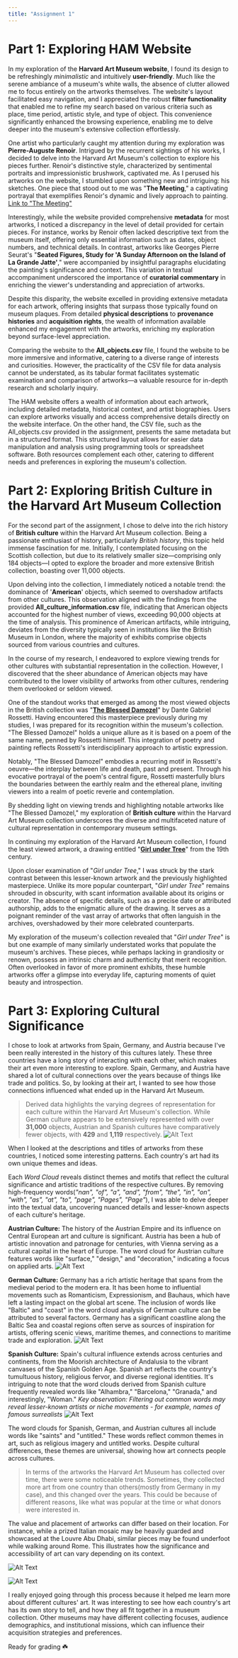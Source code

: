 ```yaml
---
title: "Assignment 1"
---
```

# Part 1: Exploring HAM Website

In my exploration of the **Harvard Art Museum website**, I found its design to be refreshingly *minimalistic* and intuitively **user-friendly**. Much like the serene ambiance of a museum's white walls, the absence of clutter allowed me to focus entirely on the artworks themselves. The website's layout facilitated easy navigation, and I appreciated the robust **filter functionality** that enabled me to refine my search based on various criteria such as place, time period, artistic style, and type of object. This convenience significantly enhanced the browsing experience, enabling me to delve deeper into the museum's extensive collection effortlessly.

One artist who particularly caught my attention during my exploration was **Pierre-Auguste Renoir**. Intrigued by the recurrent sightings of his works, I decided to delve into the Harvard Art Museum's collection to explore his pieces further. Renoir's distinctive style, characterized by sentimental portraits and impressionistic brushwork, captivated me. As I perused his artworks on the website, I stumbled upon something new and intriguing: his sketches. One piece that stood out to me was "**The Meeting**," a captivating portrayal that exemplifies Renoir's dynamic and lively approach to painting. [Link to "The Meeting"](https://harvardartmuseums.org/collections/object/293701?position=293701)

Interestingly, while the website provided comprehensive **metadata** for most artworks, I noticed a discrepancy in the level of detail provided for certain pieces. For instance, works by Renoir often lacked descriptive text from the museum itself, offering only essential information such as dates, object numbers, and technical details. In contrast, artworks like Georges Pierre Seurat's "**Seated Figures, Study for 'A Sunday Afternoon on the Island of La Grande Jatte'**," were accompanied by insightful paragraphs elucidating the painting's significance and context. This variation in textual accompaniment underscored the importance of **curatorial commentary** in enriching the viewer's understanding and appreciation of artworks.

Despite this disparity, the website excelled in providing extensive metadata for each artwork, offering insights that surpass those typically found on museum plaques. From detailed **physical descriptions** to **provenance histories** and **acquisition rights**, the wealth of information available enhanced my engagement with the artworks, enriching my exploration beyond surface-level appreciation.

Comparing the website to the **All_objects.csv** file, I found the website to be more immersive and informative, catering to a diverse range of interests and curiosities. However, the practicality of the CSV file for data analysis cannot be understated, as its tabular format facilitates systematic examination and comparison of artworks—a valuable resource for in-depth research and scholarly inquiry.

The HAM website offers a wealth of information about each artwork, including detailed metadata, historical context, and artist biographies. Users can explore artworks visually and access comprehensive details directly on the website interface. On the other hand, the CSV file, such as the All_objects.csv provided in the assignment, presents the same metadata but in a structured format. This structured layout allows for easier data manipulation and analysis using programming tools or spreadsheet software.
Both resources complement each other, catering to different needs and preferences in exploring the museum's collection.

# Part 2: Exploring British Culture in the Harvard Art Museum Collection

For the second part of the assignment, I chose to delve into the rich history of **British culture** within the Harvard Art Museum collection. Being a passionate enthusiast of history, particularly *British history*, this topic held immense fascination for me. Initially, I contemplated focusing on the Scottish collection, but due to its relatively smaller size—comprising only 184 objects—I opted to explore the broader and more extensive British collection, boasting over 11,000 objects.

Upon delving into the collection, I immediately noticed a notable trend: the dominance of '**American**' objects, which seemed to overshadow artifacts from other cultures. This observation aligned with the findings from the provided **All_culture_information.csv** file, indicating that American objects accounted for the highest number of views, exceeding 90,000 objects at the time of analysis. This prominence of American artifacts, while intriguing, deviates from the diversity typically seen in institutions like the British Museum in London, where the majority of exhibits comprise objects sourced from various countries and cultures.

In the course of my research, I endeavored to explore viewing trends for other cultures with substantial representation in the collection. However, I discovered that the sheer abundance of American objects may have contributed to the lower visibility of artworks from other cultures, rendering them overlooked or seldom viewed.

One of the standout works that emerged as among the most viewed objects in the British collection was "**[The Blessed Damozel](https://harvardartmuseums.org/collections/object/299805)**" by Dante Gabriel Rossetti. Having encountered this masterpiece previously during my studies, I was prepared for its recognition within the museum's collection. "The Blessed Damozel" holds a unique allure as it is based on a poem of the same name, penned by Rossetti himself. This integration of poetry and painting reflects Rossetti's interdisciplinary approach to artistic expression.

Notably, "The Blessed Damozel" embodies a recurring motif in Rossetti's oeuvre—the interplay between life and death, past and present. Through his evocative portrayal of the poem's central figure, Rossetti masterfully blurs the boundaries between the earthly realm and the ethereal plane, inviting viewers into a realm of poetic reverie and contemplation.

By shedding light on viewing trends and highlighting notable artworks like "The Blessed Damozel," my exploration of **British culture** within the Harvard Art Museum collection underscores the diverse and multifaceted nature of cultural representation in contemporary museum settings.

In continuing my exploration of the Harvard Art Museum collection, I found the least viewed artwork, a drawing entitled "**[Girl under Tree](https://harvardartmuseums.org/collections/object/299036)**" from the 19th century. 

Upon closer examination of "*Girl under Tree*," I was struck by the stark contrast between this lesser-known artwork and the previously highlighted masterpiece. Unlike its more popular counterpart, "*Girl under Tree*" remains shrouded in obscurity, with scant information available about its origins or creator. The absence of specific details, such as a precise date or attributed authorship, adds to the enigmatic allure of the drawing. It serves as a poignant reminder of the vast array of artworks that often languish in the archives, overshadowed by their more celebrated counterparts.

My exploration of the museum's collection revealed that "*Girl under Tree*" is but one example of many similarly understated works that populate the museum's archives. These pieces, while perhaps lacking in grandiosity or renown, possess an intrinsic charm and authenticity that merit recognition. Often overlooked in favor of more prominent exhibits, these humble artworks offer a glimpse into everyday life, capturing moments of quiet beauty and introspection.

# Part 3: Exploring Cultural Significance 

I chose to look at artworks from Spain, Germany, and Austria because I've been really interested in the history of this cultures lately. These three countries have a long story of interacting with each other, which makes their art even more interesting to explore. Spain, Germany, and Austria have shared a lot of cultural connections over the years because of things like trade and politics. So, by looking at their art, I wanted to see how those connections influenced what ended up in the Harvard Art Museum.

> Derived data highlights the varying degrees of representation for each culture within the Harvard Art Museum's collection. While German culture appears to be extensively represented with over **31,000** objects, Austrian and Spanish cultures have comparatively fewer objects, with **429** and **1,119** respectively.
![Alt Text](/assets/images/imageN.jpg)

When I looked at the descriptions and titles of artworks from these countries, I noticed some interesting patterns. Each country's art had its own unique themes and ideas. 

Each *Word Cloud* reveals distinct themes and motifs that reflect the cultural significance and artistic traditions of the respective cultures. By removing high-frequency words(*"nan", "of", "a", "and", "from", "the", "in", "on", "with", "as", "at", "to", "page", "Pages", "Page"*), I was able to delve deeper into the textual data, uncovering nuanced details and lesser-known aspects of each culture's heritage.

**Austrian Culture:**
 The history of the Austrian Empire and its influence on Central European art and culture is significant. Austria has been a hub of artistic innovation and patronage for centuries, with Vienna serving as a cultural capital in the heart of Europe. The word cloud for Austrian culture features words like "surface," "design," and "decoration," indicating a focus on applied arts.
![Alt Text](/assets/images/imageA.jpg)

**German Culture:**
 Germany has a rich artistic heritage that spans from the medieval period to the modern era. It has been home to influential movements such as Romanticism, Expressionism, and Bauhaus, which have left a lasting impact on the global art scene. 
 The inclusion of words like "Baltic" and "coast" in the word cloud analysis of German culture can be attributed to several factors. Germany has a significant coastline along the Baltic Sea and coastal regions often serve as sources of inspiration for artists, offering scenic views, maritime themes, and connections to maritime trade and exploration.
 ![Alt Text](/assets/images/imageG.jpg)


**Spanish Culture:**
 Spain's cultural influence extends across centuries and continents, from the Moorish architecture of Andalusia to the vibrant canvases of the Spanish Golden Age. Spanish art reflects the country's tumultuous history, religious fervor, and diverse regional identities. It's intriguing to note that the word clouds derived from Spanish culture frequently revealed words like "Alhambra," "Barcelona," "Granada," and interestingly, "Woman."
 *Key observation: Filtering out common words may reveal lesser-known artists or niche movements - for example, names of famous surrealists*
 ![Alt Text](/assets/images/imageS.jpg)

The word clouds for Spanish, German, and Austrian cultures all include words like "saints" and "untitled." These words reflect common themes in art, such as religious imagery and untitled works. Despite cultural differences, these themes are universal, showing how art connects people across cultures.

> In terms of the artworks the Harvard Art Museum has collected over time, there were some noticeable trends. Sometimes, they collected more art from one country than others(mostly from Germany in my case), and this changed over the years. This could be because of different reasons, like what was popular at the time or what donors were interested in. 

The value and placement of artworks can differ based on their location. For instance, while a prized Italian mosaic may be heavily guarded and showcased at the Louvre Abu Dhabi, similar pieces may be found underfoot while walking around Rome. This illustrates how the significance and accessibility of art can vary depending on its context.

![Alt Text](/assets/images/imageBar1.jpg)

![Alt Text](/assets/images/imagebar2.jpg)

I really enjoyed going through this process because it helped me learn more about different cultures' art. It was interesting to see how each country's art has its own story to tell, and how they all fit together in a museum collection. Other museums may have different collecting focuses, audience demographics, and institutional missions, which can influence their acquisition strategies and preferences.

Ready for grading ☘️

